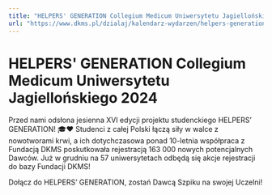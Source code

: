 ```yaml
---
title: "HELPERS' GENERATION Collegium Medicum Uniwersytetu Jagiellońskiego 2024"
url: "https://www.dkms.pl/dzialaj/kalendarz-wydarzen/helpers-generation-collegium-medicum-uniwersytetu-jagiellonskiego-zima2024"
---
```


# HELPERS' GENERATION Collegium Medicum Uniwersytetu Jagiellońskiego 2024

Przed nami odsłona jesienna XVI edycji projektu studenckiego HELPERS’ GENERATION! 🎓❤️ Studenci z całej Polski łączą siły w walce z nowotworami krwi, a ich dotychczasowa ponad 10\-letnia współpraca z Fundacją DKMS poskutkowała rejestracją 163 000 nowych potencjalnych Dawców. Już w grudniu na 57 uniwersytetach odbędą się akcje rejestracji do bazy Fundacji DKMS!


Dołącz do HELPERS’ GENERATION, zostań Dawcą Szpiku na swojej Uczelni!


